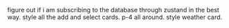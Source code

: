 figure out if i am subscribing to the database through zustand in the best way.
style all the add and select cards. p-4 all around. style weather card. 